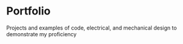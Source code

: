 # Portfolio
Projects and examples of code, electrical, and mechanical design to demonstrate my proficiency

